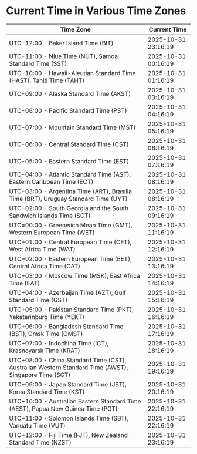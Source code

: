 # Current Time in Various Time Zones

| Time Zone | Current Time |
|-----------|--------------|
| UTC-12:00 - Baker Island Time (BIT) | 2025-10-31 23:16:19 |
| UTC-11:00 - Niue Time (NUT), Samoa Standard Time (SST) | 2025-10-31 00:16:19 |
| UTC-10:00 - Hawaii-Aleutian Standard Time (HAST), Tahiti Time (TAHT) | 2025-10-31 01:16:19 |
| UTC-09:00 - Alaska Standard Time (AKST) | 2025-10-31 03:16:19 |
| UTC-08:00 - Pacific Standard Time (PST) | 2025-10-31 04:16:19 |
| UTC-07:00 - Mountain Standard Time (MST) | 2025-10-31 05:16:19 |
| UTC-06:00 - Central Standard Time (CST) | 2025-10-31 06:16:19 |
| UTC-05:00 - Eastern Standard Time (EST) | 2025-10-31 07:16:19 |
| UTC-04:00 - Atlantic Standard Time (AST), Eastern Caribbean Time (ECT) | 2025-10-31 08:16:19 |
| UTC-03:00 - Argentina Time (ART), Brasília Time (BRT), Uruguay Standard Time (UYT) | 2025-10-31 08:16:19 |
| UTC-02:00 - South Georgia and the South Sandwich Islands Time (SGT) | 2025-10-31 09:16:19 |
| UTC±00:00 - Greenwich Mean Time (GMT), Western European Time (WET) | 2025-10-31 11:16:19 |
| UTC+01:00 - Central European Time (CET), West Africa Time (WAT) | 2025-10-31 12:16:19 |
| UTC+02:00 - Eastern European Time (EET), Central Africa Time (CAT) | 2025-10-31 13:16:19 |
| UTC+03:00 - Moscow Time (MSK), East Africa Time (EAT) | 2025-10-31 14:16:19 |
| UTC+04:00 - Azerbaijan Time (AZT), Gulf Standard Time (GST) | 2025-10-31 15:16:19 |
| UTC+05:00 - Pakistan Standard Time (PKT), Yekaterinburg Time (YEKT) | 2025-10-31 16:16:19 |
| UTC+06:00 - Bangladesh Standard Time (BST), Omsk Time (OMST) | 2025-10-31 17:16:19 |
| UTC+07:00 - Indochina Time (ICT), Krasnoyarsk Time (KRAT) | 2025-10-31 18:16:19 |
| UTC+08:00 - China Standard Time (CST), Australian Western Standard Time (AWST), Singapore Time (SGT) | 2025-10-31 19:16:19 |
| UTC+09:00 - Japan Standard Time (JST), Korea Standard Time (KST) | 2025-10-31 20:16:19 |
| UTC+10:00 - Australian Eastern Standard Time (AEST), Papua New Guinea Time (PGT) | 2025-10-31 22:16:19 |
| UTC+11:00 - Solomon Islands Time (SBT), Vanuatu Time (VUT) | 2025-10-31 22:16:19 |
| UTC+12:00 - Fiji Time (FJT), New Zealand Standard Time (NZST) | 2025-10-31 23:16:19 |

